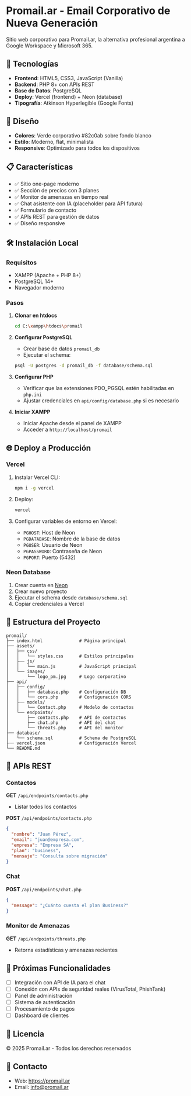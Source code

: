 # Promail.ar - Email Corporativo de Nueva Generación

Sitio web corporativo para Promail.ar, la alternativa profesional argentina a Google Workspace y Microsoft 365.

## 🚀 Tecnologías

- **Frontend**: HTML5, CSS3, JavaScript (Vanilla)
- **Backend**: PHP 8+ con APIs REST
- **Base de Datos**: PostgreSQL
- **Deploy**: Vercel (frontend) + Neon (database)
- **Tipografía**: Atkinson Hyperlegible (Google Fonts)

## 🎨 Diseño

- **Colores**: Verde corporativo #82c0ab sobre fondo blanco
- **Estilo**: Moderno, flat, minimalista
- **Responsive**: Optimizado para todos los dispositivos

## 📋 Características

- ✅ Sitio one-page moderno
- ✅ Sección de precios con 3 planes
- ✅ Monitor de amenazas en tiempo real
- ✅ Chat asistente con IA (placeholder para API futura)
- ✅ Formulario de contacto
- ✅ APIs REST para gestión de datos
- ✅ Diseño responsive

## 🛠️ Instalación Local

### Requisitos

- XAMPP (Apache + PHP 8+)
- PostgreSQL 14+
- Navegador moderno

### Pasos

1. **Clonar en htdocs**
   ```bash
   cd C:\xampp\htdocs\promail
   ```

2. **Configurar PostgreSQL**
   - Crear base de datos `promail_db`
   - Ejecutar el schema:
   ```bash
   psql -U postgres -d promail_db -f database/schema.sql
   ```

3. **Configurar PHP**
   - Verificar que las extensiones PDO_PGSQL estén habilitadas en `php.ini`
   - Ajustar credenciales en `api/config/database.php` si es necesario

4. **Iniciar XAMPP**
   - Iniciar Apache desde el panel de XAMPP
   - Acceder a `http://localhost/promail`

## 🌐 Deploy a Producción

### Vercel

1. Instalar Vercel CLI:
   ```bash
   npm i -g vercel
   ```

2. Deploy:
   ```bash
   vercel
   ```

3. Configurar variables de entorno en Vercel:
   - `PGHOST`: Host de Neon
   - `PGDATABASE`: Nombre de la base de datos
   - `PGUSER`: Usuario de Neon
   - `PGPASSWORD`: Contraseña de Neon
   - `PGPORT`: Puerto (5432)

### Neon Database

1. Crear cuenta en [Neon](https://neon.tech)
2. Crear nuevo proyecto
3. Ejecutar el schema desde `database/schema.sql`
4. Copiar credenciales a Vercel

## 📁 Estructura del Proyecto

```
promail/
├── index.html              # Página principal
├── assets/
│   ├── css/
│   │   └── styles.css      # Estilos principales
│   ├── js/
│   │   └── main.js         # JavaScript principal
│   └── images/
│       └── logo_pm.jpg     # Logo corporativo
├── api/
│   ├── config/
│   │   ├── database.php    # Configuración DB
│   │   └── cors.php        # Configuración CORS
│   ├── models/
│   │   └── Contact.php     # Modelo de contactos
│   └── endpoints/
│       ├── contacts.php    # API de contactos
│       ├── chat.php        # API del chat
│       └── threats.php     # API del monitor
├── database/
│   └── schema.sql          # Schema de PostgreSQL
├── vercel.json             # Configuración Vercel
└── README.md
```

## 🔌 APIs REST

### Contactos

**GET** `/api/endpoints/contacts.php`
- Listar todos los contactos

**POST** `/api/endpoints/contacts.php`
```json
{
  "nombre": "Juan Pérez",
  "email": "juan@empresa.com",
  "empresa": "Empresa SA",
  "plan": "business",
  "mensaje": "Consulta sobre migración"
}
```

### Chat

**POST** `/api/endpoints/chat.php`
```json
{
  "message": "¿Cuánto cuesta el plan Business?"
}
```

### Monitor de Amenazas

**GET** `/api/endpoints/threats.php`
- Retorna estadísticas y amenazas recientes

## 🔮 Próximas Funcionalidades

- [ ] Integración con API de IA para el chat
- [ ] Conexión con APIs de seguridad reales (VirusTotal, PhishTank)
- [ ] Panel de administración
- [ ] Sistema de autenticación
- [ ] Procesamiento de pagos
- [ ] Dashboard de clientes

## 📝 Licencia

© 2025 Promail.ar - Todos los derechos reservados

## 👥 Contacto

- Web: https://promail.ar
- Email: info@promail.ar
